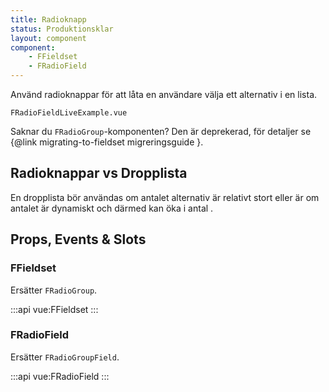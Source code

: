 ```yaml
---
title: Radioknapp
status: Produktionsklar
layout: component
component:
    - FFieldset
    - FRadioField
---
```


Använd radioknappar för att låta en användare välja ett alternativ i en lista.

```import live-example test-id=live
FRadioFieldLiveExample.vue
```

Saknar du `FRadioGroup`-komponenten? Den är deprekerad, för detaljer se {@link migrating-to-fieldset migreringsguide }.

## Radioknappar vs Dropplista

En dropplista bör användas om antalet alternativ är relativt stort eller är om antalet är dynamiskt och därmed kan öka i antal .

## Props, Events & Slots

### FFieldset

Ersätter `FRadioGroup`.

:::api
vue:FFieldset
:::

### FRadioField

Ersätter `FRadioGroupField`.

:::api
vue:FRadioField
:::
